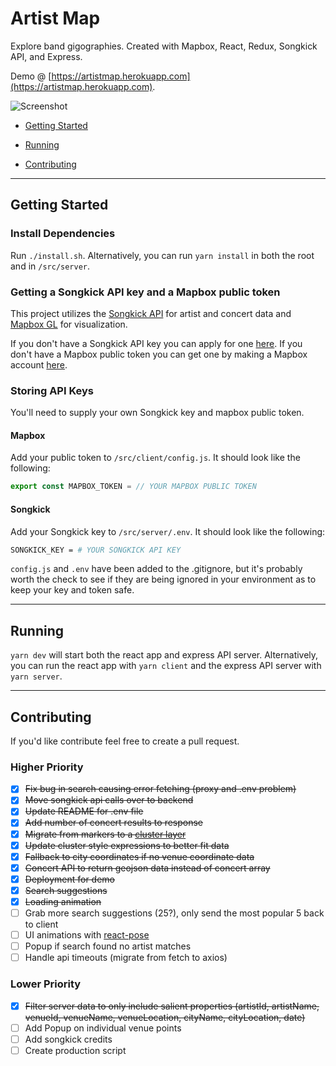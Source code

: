 # Artist Map

Explore band gigographies. Created with Mapbox, React, Redux, Songkick API, and Express.

Demo @ [https://artistmap.herokuapp.com](https://artistmap.herokuapp.com).

![Screenshot](https://i.imgur.com/jjsSxn1.png)

- [Getting Started](#getting-started)

- [Running](#running)

- [Contributing](#contributing)

---

## Getting Started

### Install Dependencies

Run `./install.sh`. Alternatively, you can run `yarn install` in both the root and in `/src/server`.

### Getting a Songkick API key and a Mapbox public token

This project utilizes the [Songkick API](https://www.songkick.com/developer) for artist and concert data and [Mapbox GL](https://docs.mapbox.com/mapbox-gl-js/api/) for visualization.

If you don't have a Songkick API key you can apply for one [here](https://www.songkick.com/api_key_requests/new). If you don't have a Mapbox public token you can get one by making a Mapbox account [here](https://mapbox.com/signup).

### Storing API Keys

You'll need to supply your own Songkick key and mapbox public token.

#### Mapbox

Add your public token to `/src/client/config.js`. It should look like the following:

```js
export const MAPBOX_TOKEN = // YOUR MAPBOX PUBLIC TOKEN
```

#### Songkick

Add your Songkick key to `/src/server/.env`. It should look like the following:

```bash
SONGKICK_KEY = # YOUR SONGKICK API KEY
```

`config.js` and `.env` have been added to the .gitignore, but it's probably worth the check to see if they are being ignored in your environment as to keep your key and token safe.

---

## Running

`yarn dev` will start both the react app and express API server. Alternatively, you can run the react app with `yarn client` and the express API server with `yarn server`.

---

## Contributing

If you'd like contribute feel free to create a pull request.

### Higher Priority

- [x] ~~Fix bug in search causing error fetching (proxy and .env problem)~~
- [x] ~~Move songkick api calls over to backend~~
- [x] ~~Update README for .env file~~
- [x] ~~Add number of concert results to response~~
- [x] ~~Migrate from markers to a [cluster layer](https://docs.mapbox.com/mapbox-gl-js/example/cluster/)~~
- [x] ~~Update cluster style expressions to better fit data~~
- [x] ~~Fallback to city coordinates if no venue coordinate data~~
- [x] ~~Concert API to return geojson data instead of concert array~~
- [x] ~~Deployment for demo~~
- [x] ~~Search suggestions~~
- [x] ~~Loading animation~~
- [ ] Grab more search suggestions (25?), only send the most popular 5 back to client
- [ ] UI animations with [react-pose](https://github.com/Popmotion/popmotion/tree/master/packages/react-pose) 
- [ ] Popup if search found no artist matches
- [ ] Handle api timeouts (migrate from fetch to axios)

### Lower Priority

- [x] ~~Filter server data to only include salient properties (artistId, artistName, venueId, venueName, venueLocation, cityName, cityLocation, date)~~
- [ ] Add Popup on individual venue points
- [ ] Add songkick credits
- [ ] Create production script
